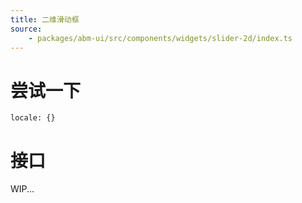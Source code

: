 ```yaml
---
title: 二维滑动框
source:
	- packages/abm-ui/src/components/widgets/slider-2d/index.ts
---
```


# 尝试一下
```demo components/widgets/slider-2d
locale: {}
```

# 接口

WIP...
